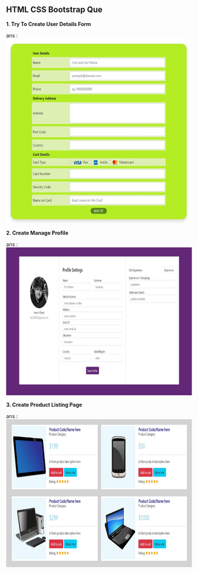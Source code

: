 <h2> HTML CSS Bootstrap Que</h2>

<b> 1. Try To Create User Details Form </b>

ans : <img src="Try To Create User Details Form/output.jpg" width=500px height=500px />

<b> 2. Create Manage Profile </b>

ans : <img src="Create manage Profile/output.jpg" width=600px height=400px />

<b> 3. Create Product Listing Page </b>

ans : <img src="Create Product Listing Page/output.jpg" width=600px height=400px />
